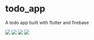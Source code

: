 # todo_app

A todo app built with flutter and firebase

![](screenshots/first.png)
![](screenshots/second.png)
![](screenshots/third.png)
![](screenshots/fourth.png)